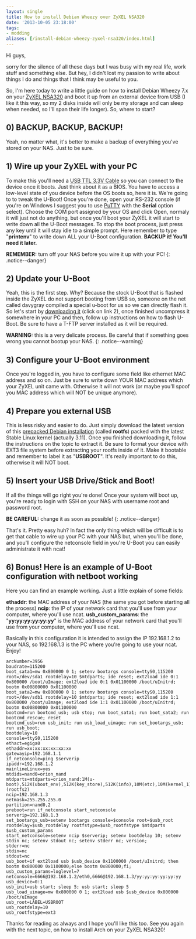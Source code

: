 ```yaml
---
layout: single
title: How to install Debian Wheezy over ZyXEL NSA320
date: '2013-10-05 23:18:00'
tags:
- modding
aliases: [/install-debian-wheezy-zyxel-nsa320/index.html]
---
```


Hi guys,

sorry for the silence of all these days but I was busy with my real life, work stuff and something else. But hey, I didn't lost my passion to write about things I do and things that I think may be useful to you.

So, I'm here today to write a little guide on how to install Debian Wheezy 7.x on your [ZyXEL NSA320](http://www.zyxel.com/products_services/nsa320.shtml?t=p "ZyXEL NSA320") and boot it up from an external device from USB (I like it this way, so my 2 disks inside will only be my storage and can sleep when needed, so I'll span their life longer). So, where to start?

## 0) BACKUP, BACKUP, BACKUP!

Yeah, no matter what, it's better to make a backup of everything you've stored on your NAS. Just to be sure.

## 1) Wire up your ZyXEL with your PC

To make this you'll need a [USB TTL 3.3V Cable](http://www.adafruit.com/products/954 "USB to TTL Serial Cable - Debug / Console Cable for Raspberry Pi") so you can connect to the device once it boots. Just think about it as a BIOS. You have to access a low-level state of you device before the OS boots so, here it is. We're going to to tweak the U-Boot! Once you're done, open your RS-232 console (if you're on Windows I suggest you to use [PuTTY](https://puttytray.goeswhere.com/ "PuTTYTray") with the **Serial** option select). Choose the COM port assigned by your OS and click Open, normaly it will just not do anything, but once you'll boot your ZyXEL it will start to write down all the U-Boot messages. To stop the boot process, just press any key until it will stay idle to a simple prompt.
Here remember to type "**printenv**" to write down ALL your U-Boot configuration. **BACKUP it! You'll need it later.**

**REMEMBER:** turn off your NAS before you wire it up with your PC!
{: .notice--danger}

## 2) Update your U-Boot

Yeah, this is the first step. Why? Because the stock U-Boot that is flashed inside the ZyXEL do not support booting from USB so, someone on the net called davygray compiled a special u-boot for us so we can directly flash it. So let's start by [downloading it](http://forum.doozan.com/read.php?2,7806 "Zyxel NSA320 : basic support for Debian installation") (click on link 2), once finished uncompress it somewhere in your PC and then, follow up instructions on how to flash U-Boot. Be sure to have a T-FTP server installed as it will be required.

**WARNING:** this is a very delicate process. Be careful that if something goes wrong you cannot bootup your NAS.
{: .notice--warning}

## 3) Configure your U-Boot environment

Once you're logged in, you have to configure some field like ethernet MAC address and so on. Just be sure to write down YOUR MAC address which your ZyXEL unit came with. Otherwise it will not work (or maybe you'll spoof you MAC address which will NOT be unique anymore).

## 4) Prepare you external USB

This is less risky and easier to do. Just simply download the latest version of this [prepacked Debian installation](http://forum.doozan.com/read.php?2,12096 "Linux Kernel 3.11.1 Kirkwood package and rootfs (Non Flattened Device Tree)") (called **rootfs**) packed with the latest Stable Linux kernel (actually 3.11). Once you finished downloading it, follow the instructions on the topic to extract it. Be sure to format your device with EXT3 file system before extracting your rootfs inside of it. Make it bootable and remember to label it as "**USBROOT**". It's really important to do this, otherwise it will NOT boot.

## 5) Insert your USB Drive/Stick and Boot!

If all the things will go right you're done! Once your system will boot up, you're ready to login with SSH on your NAS with username root and password root.

**BE CAREFUL:** change it as soon as possible!
{: .notice--danger}

That's it. Pretty easy huh? In fact the only thing which will be difficult is to get that cable to wire up your PC with your NAS but, when you'll be done, and you'll configure the netconsole field in you're U-Boot you can easily administrate it with ncat!

## 6) Bonus! Here is an example of U-Boot configuration with netboot working

Here you can find an example working. Just a little explain of some fields:

**ethaddr**: the MAC address of your NAS (the same you got before starting all the process)
**ncip**: the IP of your network card that you'll use from your computer, where you'll use ncat.
**usb_custom_params**: the "**yy:yy:yy:yy:yy:yy**" is the MAC address of your network card that you'll use from your computer, where you'll use ncat.

Basically in this configuration it is intended to assign the IP 192.168.1.2 to your NAS, so 192.168.1.3 is the PC where you're going to use your ncat. Enjoy!

```
arcNumber=3956
baudrate=115200
boot_sata1=mw 0x800000 0 1; setenv bootargs console=ttyS0,115200 root=/dev/sda1 rootdelay=10 $mtdparts; ide reset; ext2load ide 0:1 0x800000 /boot/uImage; ext2load ide 0:1 0x01100000 /boot/uInitrd; bootm 0x00800000 0x01100000
boot_sata2=mw 0x800000 0 1; setenv bootargs console=ttyS0,115200 root=/dev/sdb1 rootdelay=10 $mtdparts; ide reset; ext2load ide 1:1 0x800000 /boot/uImage; ext2load ide 1:1 0x01100000 /boot/uInitrd; bootm 0x00800000 0x01100000
bootcmd=run bootcmd_usb; usb stop; run boot_sata1; run boot_sata2; run bootcmd_rescue; reset
bootcmd_usb=run usb_init; run usb_load_uimage; run set_bootargs_usb; run usb_boot;
bootdelay=10
console=ttyS0,115200
ethact=egiga0
ethaddr=xx:xx:xx:xx:xx:xx
gatewayip=192.168.1.1
if_netconsole=ping $serverip
ipaddr=192.168.1.2
mainlineLinux=yes
mtdids=nand0=orion_nand
mtdparts=mtdparts=orion_nand:1M(u-boot),512K(uboot_env),512K(key_store),512K(info),10M(etc),10M(kernel_1),48896K(rootfs1),10M(kernel_2),-(rootfs2)
ncip=192.168.1.3
netmask=255.255.255.0
partition=nand0,2
preboot=run if_netconsole start_netconsole
serverip=192.168.1.3
set_bootargs_usb=setenv bootargs console=$console root=$usb_root rootdelay=$usb_rootdelay rootfstype=$usb_rootfstype $mtdparts $usb_custom_params
start_netconsole=setenv ncip $serverip; setenv bootdelay 10; setenv stdin nc; setenv stdout nc; setenv stderr nc; version;
stderr=nc
stdin=nc
stdout=nc
usb_boot=if ext2load usb $usb_device 0x1100000 /boot/uInitrd; then bootm 0x800000 0x1100000;else bootm 0x800000;fi;
usb_custom_params=loglevel=7 netconsole=6666@192.168.1.2/eth0,6666@192.168.1.3/yy:yy:yy:yy:yy:yy
usb_device=0:1
usb_init=usb start; sleep 5; usb start; sleep 5
usb_load_uimage=mw 0x800000 0 1; ext2load usb $usb_device 0x800000 /boot/uImage
usb_root=LABEL=USBROOT
usb_rootdelay=10
usb_rootfstype=ext3
```

Thanks for reading as always and I hope you'll like this too. See you again with the next topic, on how to install Arch on your ZyXEL NSA320!